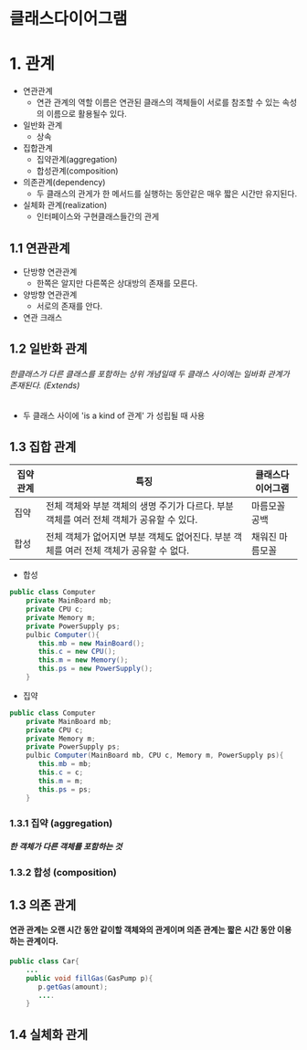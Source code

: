 # 클래스다이어그램

# 1. 관계
* 연관관계
    * 연관 관계의 역할 이름은 연관된 클래스의 객체들이 서로를 참조할 수 있는 속성의 이름으로 활용될수 있다.
* 일반화 관계
    * 상속
* 집합관계
    * 집약관계(aggregation)
    * 합성관계(composition)
* 의존관계(dependency)
    * 두 클래스의 관게가 한 메서드를 실행하는 동안같은 매우 짧은 시간만 유지된다.
* 실체화 관계(realization)
    * 인터페이스와 구현클래스들간의 관게
    
## 1.1 연관관계 
* 단방향 연관관계
	* 한쪽은 알지만 다른쪽은 상대방의 존재를 모른다.
* 양방향 연관관계
	* 서로의 존재를 안다.
* 연관 크래스

## 1.2 일반화 관계
###### 한클래스가  다른 클래스를 포함하는 상위 개념일때 두 클래스 사이에는 일바화 관계가 존재된다. (Extends)
* 두 클래스 사이에 'is a kind of 관계' 가 성립될 때 사용

## 1.3 집합 관계
| 집약관계 | 특징 | 클래스다이어그램|
|--------|--------| ------|
| 집약       |  전체 객체와 부분 객체의 생명 주기가 다르다. 부분 객체를 여러 전체 객체가 공유할 수 있다.| 마름모꼴 공백 |
| 합성       |  전체 객체가 없어지면 부분 객체도 없어진다. 부분 객체를 여러 전체 객체가 공유할 수 없다.| 채워진 마름모꼴 |

* 합성
```java 
public class Computer
	private MainBoard mb;
    private CPU c;
    private Memory m;
    private PowerSupply ps;
    pulbic Computer(){
       this.mb = new MainBoard();
       this.c = new CPU();
       this.m = new Memory();
       this.ps = new PowerSupply();
    }
```
* 집약
```java
public class Computer
	private MainBoard mb;
    private CPU c;
    private Memory m;
    private PowerSupply ps;
    pulbic Computer(MainBoard mb, CPU c, Memory m, PowerSupply ps){
       this.mb = mb;
       this.c = c;
       this.m = m;
       this.ps = ps;
    }
```


### 1.3.1 집약 (aggregation)
##### 한 객체가 다른 객체를 포함하는 것
### 1.3.2 합성 (composition)

## 1.3 의존 관게
#### 연관 관계는 오랜 시간 동안 같이할 객체와의 관게이며 의존 관계는 짧은 시간 동안 이용하는 관계이다.
```java
public class Car{
	...
    public void fillGas(GasPump p){
       p.getGas(amount);
       ....
    }
```

## 1.4 실체화 관게

